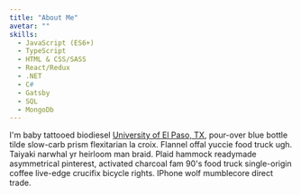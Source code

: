```yaml
---
title: "About Me"
avetar: ""
skills:
  - JavaScript (ES6+)
  - TypeScript
  - HTML & CSS/SASS
  - React/Redux
  - .NET
  - C#
  - Gatsby
  - SQL
  - MongoDb
---
```


I'm baby tattooed biodiesel [University of El Paso, TX](https://www.utep.edu/), pour-over blue bottle tilde slow-carb prism flexitarian la croix. Flannel offal yuccie food truck ugh. Taiyaki narwhal yr heirloom man braid. Plaid hammock readymade asymmetrical pinterest, activated charcoal fam 90's food truck single-origin coffee live-edge crucifix bicycle rights. IPhone wolf mumblecore direct trade.
